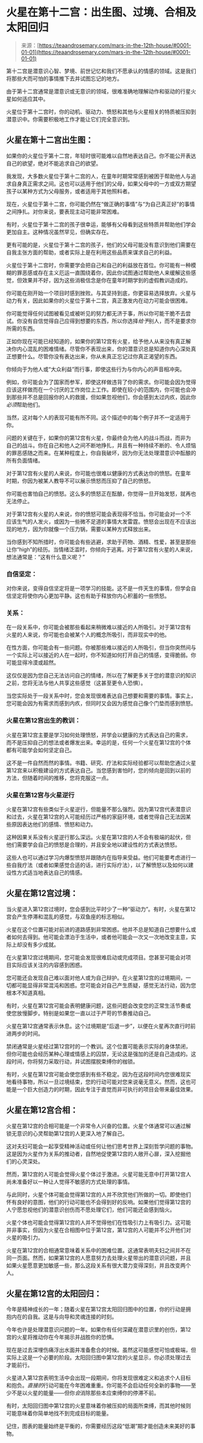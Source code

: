 <!--yml

category: 未分类

date: 2024-06-12 18:22:51

-->

# 火星在第十二宫：出生图、过境、合相及太阳回归

> 来源：[https://teaandrosemary.com/mars-in-the-12th-house/#0001-01-01](https://teaandrosemary.com/mars-in-the-12th-house/#0001-01-01)

第十二宫是潜意识心智、梦境、前世记忆和我们不愿承认的情感的领域。这是我们将那些大而可怕的事情推下去并试图忘记的地方。

由于第十二宫通常是潜意识或无意识的领域，很难准确地理解动作和驱动的行星火星如何适应其中。

火星位于第十二宫时，你的动机、驱动力、愤怒和其他与火星相关的特质被压抑到潜意识中。你需要积极地工作才能让它们完全意识到。

## 火星在第十二宫出生图：

如果你的火星位于第十二宫，年轻时很可能难以自然地表达自己。你不能公开表达自己的欲望，绝对不能追求自己的欲望。

我发现，大多数火星位于第十二宫的人，在童年时期常常感到被困于帮助他人与追求自身真正需求之间。这也可以适用于他们的父母，如果父母中的一方或双方期望孩子以某种方式为父母服务，或者适用于其他照料者。

现在，火星位于第十二宫，你可能仍然在“做正确的事情”与“为自己真正好”的事情之间挣扎。对你来说，要表现主动可能非常困难。

有时，火星位于第十二宫的孩子很幸运，能够有父母看到这些特质并帮助他们学会更加自主。这种情况虽然罕见，但确实存在。

更有可能的是，火星位于第十二宫的孩子，他们的父母可能没有意识到他们需要在自我主张方面的帮助，或者实际上是在利用这些品质来谋求自己的利益。

火星位于第十二宫时，你需要学会把自己和自己的利益放在首位。你可能有一种模糊的罪恶感或存在主义厄运一直围绕着你，因此你试图通过帮助他人来缓解这些感觉，但效果并不好，因为这些消极信念是你在童年时期学到的虚假教训造成的。

你可能在刚开始一个项目时感到挫败。与其坚持到底，你更容易选择放弃。火星与动力有关，因此如果你的火星位于第十二宫，真正激发内在动力可能会很困难。

你可能觉得任何试图被看见或被听见的努力都无济于事，所以你可能干脆不去尝试。你没有自信觉得自己应得到想要的东西，所以你选择*给予*别人，而不是要求你所需的东西。

正如你现在可能已经知道的，如果你的第12宫有火星，给予他人从来没有真正解决你内心混乱的困难情绪。尽管你不表现出来，你的潜意识总是知道你内心深处真正想要什么。尽管你没有表达出来，你从未真正忘记过你真正渴望的东西。

你倾向于为他人或“大众利益”而行事，即使这些行为与你内心的声音相冲突。

例如，你可能会为了国家而参军，即使这样做违背了你的需求。你可能会因为觉得应该这样做而在一个讨厌的工作岗位上工作。即使在较小的范围内，你可能也会冲到那些并不总是回报你的人的救援，但如果忽视他们，你会感到太过内疚，因此你*必须*帮助他们。

当然，这对每个人的表现可能有所不同。这个描述中的每个例子并不一定适用于你。

问题的关键在于，如果你的第12宫有火星，你最终会为他人的战斗而战，而非为自己的战斗。你在自己和他人之间不断地挣扎，并且有一种持续不断的、令人烦恼的罪恶感随之而来。在某种程度上，你自我破坏，因为你无法处理潜意识中酝酿的所有负面情绪。

对于第12宫有火星的人来说，你可能也很难以健康的方式表达你的愤怒。在童年时期，你因为被某人教导不可以展示愤怒而压抑了自己的愤怒。

你可能也害怕自己的愤怒。这么多的愤怒正在酝酿，你觉得一旦开始发怒，就再也无法停止。

对于第12宫有火星的人来说，你的愤怒可能会表现得不恰当。你可能会对一个不应该生气的人发火，或因为一些微不足道的事情大发雷霆。愤怒会出现在不应该出现的地方，因为你就像一个压力锅，需要以某种方式释放出来。

当你感到不知所措时，你可能会有些逃避，求助于药物、酒精、性爱，甚至是那些让你“high”的经历。当情绪泛滥时，你倾向于逃离。对于第12宫有火星的人来说，想法通常是：“这有什么意义呢？”

### 自信坚定：

对你来说，变得自信坚定将是一项学习的技能。这不是一件天生的事情，但学会自信坚定将使你内心更加平静。这也有助于释放你内心积蓄的一些愤怒。

### 关系：

在一段关系中，你可能会被那些看起来稍微难以接近的人所吸引。对于第12宫有火星的人来说，你可能也会被某个人的概念所吸引，而非现实中的他。

在性方面，你可能会有一些问题。你被那些难以接近的人所吸引，但当你突然间与一个实际上可以接近的人在一起时，你不知道如何打开自己的情感，变得脆弱。你可能显得冷漠或超然。

这仅仅是因为您自己无法访问自己的情绪，所以在了解更多关于您的潜意识的知识之前，您将无法与他人共享这些感觉（这甚至更令人恐惧）。

当您实际处于一段关系中时，您会发现很难表达自己想要和需要的事情。事实上，您可能会因为有需求而感到内疚，但同时又会因为感觉自己像个门垫而感到愤怒。

### 火星在第12宫出生的教训：

火星在第12宫主要是学习如何处理愤怒，并学会以健康的方式表达自己的需求，而不是压抑自己的想法或者爆发出来。幸运的是，任何一个火星在第12宫的个体都有可能学会如何坚定自己。

这不是一件自然而然的事情。书籍、研究、疗法和实际经验都可以帮助您通过火星第12宫来以积极建设的方式表达自己。当您感到害怕时，您的倾向是回到以前的方法，但随着时间的推移，您将克服这一点。

### 火星在第12宫与火星逆行

火星在第12宫有些类似于火星逆行，但能量不那么强烈。因为第12宫代表潜意识和过去，火星在第12宫的人可能经历过严格的家庭环境，或者觉得自己无法因某些原因表达他们的感情、愤怒和动力。

这种因果关系没有火星逆行那么深远。火星在第12宫的人不会有极端的起伏，但他们需要学会自己的愤怒是合理的，并且安全地以建设性的方式表达愤怒。

这些人也可以通过学习内爆型愤怒并跟随内在指导来受益。他们可能要考虑进行一些自我疗法（或者如果感觉合适的话，进行实际疗法），以了解愤怒以及如何以建设性方式适当地表达自己的情感。

## 火星在第12宫过境：

当火星进入第12宫过境时，您会感到比平时少了一种“驱动力”。有时，火星在第12宫会产生停滞和混乱的感觉，与双鱼座的标志相似。

火星在这个位置可能对前进的道路感到非常困惑。他并不总是知道自己想要什么或者如何去得到。他可能会漂泊于生活中，或者他可能会一次又一次地改变主意，实际上却没有多少成就。

在火星第12宫过境期间，您可能会发现很难启动或完成项目。您甚至可能会对项目实际应该关注的内容感到困惑。

您可能还会发现自己难以面对他人或为自己辩护。在火星第12宫的过境期间，一切都可能显得非常混沌和困惑。您可能会对自己产生质疑，感觉无法行动，因为您根本不知道真相。

有时，火星在第12宫可能会表明健康问题，这些问题会改变您的正常生活节奏或使您放慢脚步。特别是如果您一直以过于严苛的节奏推动自己。

火星在第12宫通常表示休息。这个过境期是“后退一步”，以便在火星再次直行时前进两步的时间。

禁闭通常是火星经过第12宫时的一个教训。这个位置可能表示实际的身体禁闭，但你可能也会经历某种心理或情感上的囚禁，无论这是强加的还是自己造成的。这段时间，你将努力采取行动，并试图摆脱束缚你的枷锁。

有时，火星在第12宫可能会使您感到有些不稳定。因为在这段时间内您很难现实地看待事物，所以一旦过境结束，您的行动可能对您来说毫无意义。然而，这也可能是一个巨大创造力的时期，因此专注于直觉而非可执行的项目会带来最佳效果。

## 火星在第12宫合相：

火星在第12宫的合相可能是一个非常令人兴奋的位置。火星个体通常可以通过解锁无意识的心灵帮助第12宫的人更深入地了解自己。

这对夫妇可能会一起享受精神活动或任何让他们思考世界上深刻哲学问题的事物。这是因为火星作为关系的推动者，自然地促使第12宫的人敞开心扉，深入挖掘他们的心灵深处。

然而，第12宫的人可能会觉得火星个体过于激进。火星可能无意中打开第12宫人尚未准备好以一种让人觉得不敏感的方式处理的事情。

与此同时，火星个体可能会觉得第12宫的人并不欣赏他们所做的一切。即使他们怀有良好的意图，他们的行动可能也不会得到好的反响。如果他们觉得第12宫的人宁愿忽视他们的潜意识创伤而不愿处理它们，他们可能还会感到恼火。

火星个体也可能会觉得第12宫的人并不觉得他们在性吸引力上有吸引力。这可能并非事实，但因为火星在合相图中位于第12宫，第12宫的人可能并不公开他们对火星的吸引力。

火星在第12宫的合相通常意味着关系中的困难位置。这通常表明夫妇之间并不在同一页面。然而，如果第12宫的人愿意努力去处理火星带出的潜意识问题，并且如果火星愿意更加敏感一些，那么这段关系有很大潜力变得深刻，并且改变两个人。

## 火星在第12宫的太阳回归：

今年是精神成长的一年；随着火星在第12宫太阳回归图中的位置，你的行动是拥抱内在的自我。这是与向导和灵魂连接的时刻。

今年也许是处理潜意识问题的一年。如果你有任何深藏在潜意识里的创伤，第12宫的火星将推动你在今年揭示并战胜你的恐惧。

现在是过去深埋伤痛浮出水面并准备愈合的时候。虽然这可能感觉可怕或极端，但实际上这是一个必要的阶段。太阳回归图中第12宫的火星显示，你必须处理过去才能前行。

火星进入第12宫表明生活中会出现一段期间，你将发现很难定义和追求个人目标和抱负。*直接的*行动可能在今年困难重重。你可能不会启动任何全新的事物——至少不是以火星的能量——但你*会*消除那些本应束缚你的停滞不前。

有时，太阳回归图中第12宫的火星意味着你被压抑的局面所束缚，而其他时候则可能意味着你简单地找不到完成目标的能量。

记住，图表的能量始终是平衡的，你需要经历这段“低潮”期才能创造未来美好的事物。
